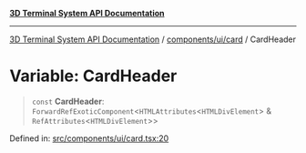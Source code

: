 [**3D Terminal System API Documentation**](../../../../README.md)

***

[3D Terminal System API Documentation](../../../../README.md) / [components/ui/card](../README.md) / CardHeader

# Variable: CardHeader

> `const` **CardHeader**: `ForwardRefExoticComponent`\<`HTMLAttributes`\<`HTMLDivElement`\> & `RefAttributes`\<`HTMLDivElement`\>\>

Defined in: [src/components/ui/card.tsx:20](https://github.com/Dicommunitas/ThreeJS_Terminal_3D/blob/afa16084199c8b26e5e606d73d21408027534f3a/src/components/ui/card.tsx#L20)
